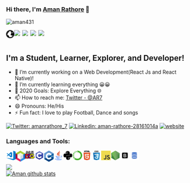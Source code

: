 ### Hi there, I'm [Aman Rathore](https://ar7.netlify.app/) 👋

<p align="left"> <img src="https://komarev.com/ghpvc/?username=aman431&label=Views&color=blue&style=plastic" alt="aman431" /> </p>
<!--[![Twitter Follow](https://img.shields.io/twitter/follow/AmanRat08689082?color=1DA1F2&logo=twitter&style=for-the-badge)](https://twitter.com/intent/follow?original_referer=https%3A%2F%2Fgithub.com%2FAmanRat08689082&screen_name=aman431)-->

<a href="https://ar7.netlify.app"><img align="left" width="22px" src="https://raw.githubusercontent.com/iconic/open-iconic/master/svg/globe.svg" /></a>
<a href="https://twitter.com/AmanRat08689082"><img align="left" width="22px" src="https://cdn.jsdelivr.net/npm/simple-icons@v3/icons/twitter.svg" /></a>
<a href="https://www.linkedin.com/in/amanrathore_7"><img align="left" width="22px" src="https://cdn.jsdelivr.net/npm/simple-icons@v3/icons/linkedin.svg" /></a>
<a href="https://www.instagram.com/17_ar_7/?hl=en"><img align="left" width="22px" src="https://cdn.jsdelivr.net/npm/simple-icons@v3/icons/instagram.svg" /></a>
<a href="https://www.facebook.com/aman.rathod.9022"><img align="left" width="22px" src="https://cdn.jsdelivr.net/npm/simple-icons@v3/icons/facebook.svg" /></a>

<br />
<br />

## I'm a Student, Learner, Explorer, and Developer!
- 🔭 I’m currently working on a Web Development(React Js and React Native)!
- 🌱 I’m currently learning everything 😀😀
- 🥅 2020 Goals: Explore Everything 🌐
- 📫 How to reach me: [Twitter - @AR7](https://twitter.com/amanrathore_7)
- 😄 Pronouns: He/His
- ⚡ Fun fact: I love to play Football, Dance and songs

[![Twitter: amanrathore_7](https://img.shields.io/twitter/follow/AR7?style=social)](https://twitter.com/amanrathore_7)
[![Linkedin: aman-rathore-28161014a](https://img.shields.io/badge/-AR7-blue?style=flat-square&logo=Linkedin&logoColor=white&link=https://www.linkedin.com/in/aman-rathore-28161014a/)](https://www.linkedin.com/in/aman-rathore-28161014a/)
[![website](https://img.shields.io/badge/PortfolioWebsite-aman.live-2648ff?style=flat-square&logo=google-chrome)](https://ar7.netlify.app/)
<br />

### Languages and Tools:

<img align="left" alt="Visual Studio Code" width="26px" src="https://raw.githubusercontent.com/github/explore/80688e429a7d4ef2fca1e82350fe8e3517d3494d/topics/visual-studio-code/visual-studio-code.png" />
<img align="left" alt="Netbeans" width="26px" src="https://github.com/aman431/aman431/blob/master/images/Netbeans.png" />
<img align="left" alt="Turbo" width="26px" src="https://github.com/aman431/aman431/blob/master/images/Turbo.png" />
<img align="left" alt="C" width="26px" src="https://github.com/aman431/aman431/blob/master/images/C.png" />
<img align="left" alt="C++" width="26px" src="https://github.com/aman431/aman431/blob/master/images/C++.png" />
<img align="left" alt="Core Java" width="26px" src="https://github.com/aman431/aman431/blob/master/images/Java.png" />
<img align="left" alt="Python" width="26px" src="https://github.com/aman431/aman431/blob/master/images/Python.png" />
<img align="left" alt="Anaconda" width="26px" src="https://github.com/aman431/aman431/blob/master/images/Anaconda.png" />
<img align="left" alt="HTML5" width="26px" src="https://raw.githubusercontent.com/github/explore/80688e429a7d4ef2fca1e82350fe8e3517d3494d/topics/html/html.png" />
<img align="left" alt="CSS3" width="26px" src="https://raw.githubusercontent.com/github/explore/80688e429a7d4ef2fca1e82350fe8e3517d3494d/topics/css/css.png" />
<img align="left" alt="JavaScript" width="26px" src="https://raw.githubusercontent.com/github/explore/80688e429a7d4ef2fca1e82350fe8e3517d3494d/topics/javascript/javascript.png" />
<img align="left" alt="Node.js" width="26px" src="https://raw.githubusercontent.com/github/explore/80688e429a7d4ef2fca1e82350fe8e3517d3494d/topics/nodejs/nodejs.png" />
<img align="left" alt="Bootstrap" width="26px" src="https://github.com/aman431/aman431/blob/master/images/Bootstrap.png" />
<img align="left" alt="SQL" width="26px" src="https://raw.githubusercontent.com/github/explore/80688e429a7d4ef2fca1e82350fe8e3517d3494d/topics/sql/sql.png" />

<br />
<br />

<a href="https://github.com/aman431">
  <img align="center" src="https://github-readme-stats.vercel.app/api/top-langs/?username=aman431&theme=light&hide_langs_below=1" />
</a><br />
<a href="https://github.com/aman431">
 <img align="center" src="https://github-readme-stats.vercel.app/api?username=aman431&show_icons=true&theme=light&line_height=27" alt="Aman github stats"/>
</a>
<!--<a href="https://github.com/iampawan/FlutterExampleApps">
  <img align="center" src="https://github-readme-stats.vercel.app/api/pin/?username=iampawan&repo=FlutterExampleApps&theme=light" />-->

